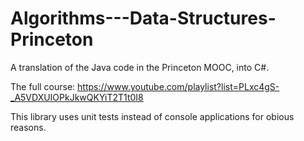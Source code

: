 # Algorithms---Data-Structures-Princeton
A translation of the Java code in the Princeton MOOC, into C#.

The full course:
https://www.youtube.com/playlist?list=PLxc4gS-_A5VDXUIOPkJkwQKYiT2T1t0I8

This library uses unit tests instead of console applications for obious reasons.
